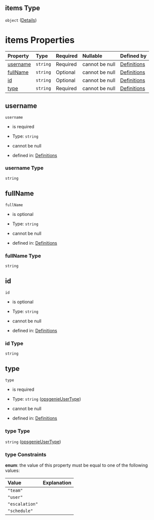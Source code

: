 ## items Type

`object` ([Details](definitions-definitions-opsgenieuser.md))

# items Properties

| Property              | Type     | Required | Nullable       | Defined by                                                                                                                           |
| :-------------------- | :------- | :------- | :------------- | :----------------------------------------------------------------------------------------------------------------------------------- |
| [username](#username) | `string` | Required | cannot be null | [Definitions](definitions-definitions-opsgenieuser-properties-username.md "#/definitions/opsgenieUser/properties/username") |
| [fullName](#fullname) | `string` | Optional | cannot be null | [Definitions](definitions-definitions-opsgenieuser-properties-fullname.md "#/definitions/opsgenieUser/properties/fullName") |
| [id](#id)             | `string` | Optional | cannot be null | [Definitions](definitions-definitions-opsgenieuser-properties-id.md "#/definitions/opsgenieUser/properties/id")             |
| [type](#type)         | `string` | Required | cannot be null | [Definitions](definitions-definitions-opsgenieusertype.md "#/definitions/opsgenieUser/properties/type")                     |

## username



`username`

*   is required

*   Type: `string`

*   cannot be null

*   defined in: [Definitions](definitions-definitions-opsgenieuser-properties-username.md "#/definitions/opsgenieUser/properties/username")

### username Type

`string`

## fullName



`fullName`

*   is optional

*   Type: `string`

*   cannot be null

*   defined in: [Definitions](definitions-definitions-opsgenieuser-properties-fullname.md "#/definitions/opsgenieUser/properties/fullName")

### fullName Type

`string`

## id



`id`

*   is optional

*   Type: `string`

*   cannot be null

*   defined in: [Definitions](definitions-definitions-opsgenieuser-properties-id.md "#/definitions/opsgenieUser/properties/id")

### id Type

`string`

## type



`type`

*   is required

*   Type: `string` ([opsgenieUserType](definitions-definitions-opsgenieusertype.md))

*   cannot be null

*   defined in: [Definitions](definitions-definitions-opsgenieusertype.md "#/definitions/opsgenieUser/properties/type")

### type Type

`string` ([opsgenieUserType](definitions-definitions-opsgenieusertype.md))

### type Constraints

**enum**: the value of this property must be equal to one of the following values:

| Value          | Explanation |
| :------------- | :---------- |
| `"team"`       |             |
| `"user"`       |             |
| `"escalation"` |             |
| `"schedule"`   |             |
